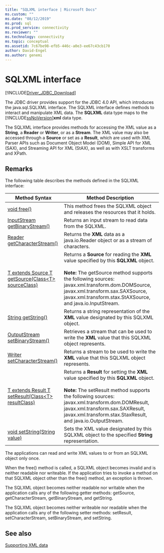 ```yaml
---
title: "SQLXML interface | Microsoft Docs"
ms.custom: ""
ms.date: "08/12/2019"
ms.prod: sql
ms.prod_service: connectivity
ms.reviewer: ""
ms.technology: connectivity
ms.topic: conceptual
ms.assetid: 7c67be98-efb5-446c-a0e3-ee67c43cb170
author: David-Engel
ms.author: genemi
---
```

# SQLXML interface

[!INCLUDE[Driver_JDBC_Download](../../includes/driver_jdbc_download.md)]

The JDBC driver provides support for the JDBC 4.0 API, which introduces the java.sql.SQLXML interface. The SQLXML interface defines methods to interact and manipulate XML data. The **SQLXML** data type maps to the [!INCLUDE[ssNoVersion](../../includes/ssnoversion-md.md)]**xml** data type.  
  
The SQLXML interface provides methods for accessing the XML value as a **String**, a **Reader** or **Writer**, or as a **Stream**. The XML value may also be accessed through a **Source** or set as a **Result**, which are used with XML Parser APIs such as Document Object Model (DOM), Simple API for XML (SAX), and Streaming API for XML (StAX), as well as with XSLT transforms and XPath.  
  
## Remarks  

The following table describes the methods defined in the SQLXML interface:  
  
|Method Syntax|Method Description|  
|-------------------|------------------------|  
|[void free()](https://go.microsoft.com/fwlink/?LinkId=131685)|This method frees the SQLXML object and releases the resources that it holds.|  
|[InputStream getBinaryStream()](https://go.microsoft.com/fwlink/?LinkId=131754)|Returns an input stream to read data from the SQLXML.|  
|[Reader getCharacterStream()](https://go.microsoft.com/fwlink/?LinkId=131755)|Returns the **XML** data as a java.io.Reader object or as a stream of characters.|  
|[T extends Source T getSource(Class\<T> sourceClass)](https://go.microsoft.com/fwlink/?LinkId=131756)|Returns a **Source** for reading the **XML** value specified by this **SQLXML** object.<br /><br /> **Note:**  The getSource method supports the following sources: javax.xml.transform.dom.DOMSource, javax.xml.transform.sax.SAXSource, javax.xml.transform.stax.StAXSource, and java.io.InputStream.|  
|[String getString()](https://go.microsoft.com/fwlink/?LinkId=131757)|Returns a string representation of the **XML** value designated by this SQLXML object.|  
|[OutputStream setBinaryStream()](https://go.microsoft.com/fwlink/?LinkId=131758)|Retrieves a stream that can be used to write the **XML** value that this SQLXML object represents.|  
|[Writer setCharacterStream()](https://go.microsoft.com/fwlink/?LinkId=131759)|Returns a stream to be used to write the **XML** value that this SQLXML object represents.|  
|[T extends Result T setResult(Class\<T> resultClass)](https://go.microsoft.com/fwlink/?LinkId=131760)|Returns a **Result** for setting the **XML** value specified by this **SQLXML** object.<br /><br /> **Note:** The setResult method supports the following sources: javax.xml.transform.dom.DOMResult, javax.xml.transform.sax.SAXResult, javax.xml.transform.stax.StaxResult, and java.io.OutputStream.|  
|[void setString(String value)](https://go.microsoft.com/fwlink/?LinkId=131762)|Sets the XML value designated by this SQLXML object to the specified **String** representation.|  
  
The applications can read and write XML values to or from an SQLXML object only once.  
  
When the free() method is called, a SQLXML object becomes invalid and is neither readable nor writeable. If the application tries to invoke a method on that SQLXML object other than the free() method, an exception is thrown.  
  
The SQLXML object becomes neither readable nor writable when the application calls any of the following getter methods: getSource, getCharacterStream, getBinaryStream, and getString.  
  
The SQLXML object becomes neither writeable nor readable when the application calls any of the following setter methods: setResult, setCharacterStream, setBinaryStream, and setString.  
  
## See also  

[Supporting XML data](../../connect/jdbc/supporting-xml-data.md)  

